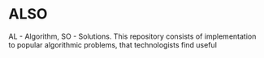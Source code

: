 # ALSO
AL - Algorithm, SO - Solutions. This repository consists of implementation to popular algorithmic problems, that technologists find useful
